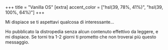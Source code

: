 +++
title = "Vanilla OS"
[extra]
accent_color = ["hsl(39, 78%, 41%)", "hsl(39, 100%, 64%)"]
+++

Mi dispiace se ti aspettavi qualcosa di interessante...

Ho pubblicato la distropedia senza alcun contenuto effettivo da leggere, e mi dispiace. Se torni tra 1-2 giorni ti prometto che non troverai più questo messaggio.

